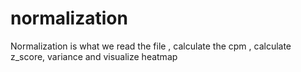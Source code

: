 # normalization
Normalization is what we read the file , calculate the cpm , calculate z_score, variance and visualize heatmap

